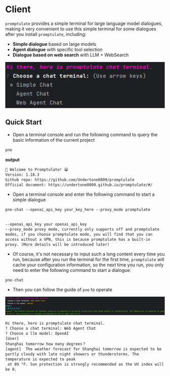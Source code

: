 # Client

`promptulate` provides a simple terminal for large language model dialogues, making it very convenient to use this simple terminal for some dialogues after you install `promptulate`, including:

- **Simple dialogue** based on large models
- **Agent dialogue** with specific tool selection
- **Dialogue based on web search** with LLM + WebSearch

![](../images/client_result_2.png)

## Quick Start

- Open a terminal console and run the following command to query the basic information of the current project

```bash
pne
```

**output**

```
🌟 Welcome to Promptulate! 😀
Version: 1.18.3
Github repo: https://github.com/Undertone0809/promptulate
Official document: https://undertone0809.github.io/promptulate/#/
```


- Open a terminal console and enter the following command to start a simple dialogue

```shell
pne-chat --openai_api_key your_key_here --proxy_mode promptulate
```

```text

--openai_api_key your openai_api_key
--proxy_mode proxy mode, currently only supports off and promptulate modes, if you choose promptulate mode, you will find that you can access without a VPN, this is because promptulate has a built-in proxy. (More details will be introduced later)

```

- Of course, it's not necessary to input such a long content every time you run, because after you run the terminal for the first time, `promptulate` will cache your configuration information, so the next time you run, you only need to enter the following command to start a dialogue:

```shell
pne-chat
```

- Then you can follow the guide of `pne` to operate

![](../images/client_result_1.png)

```text
Hi there, here is promptulate chat terminal.
? Choose a chat terminal: Web Agent Chat
? Choose a llm model: OpenAI
[User] 
Shanghai tomorrow how many degrees？
[agent]  The weather forecast for Shanghai tomorrow is expected to be partly cloudy with late night showers or thunderstorms. The temperature is expected to peak
 at 89 °F. Sun protection is strongly recommended as the UV index will be 8.
```

